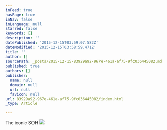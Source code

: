 ```yaml
---
inFeed: true
hasPage: true
inNav: false
inLanguage: null
starred: false
keywords: []
description: ''
datePublished: '2015-12-15T03:59:07.582Z'
dateModified: '2015-12-15T03:58:59.471Z'
title: ''
author: []
sourcePath: _posts/2015-12-15-83929a92-967e-461a-af75-9fc036445082.md
published: true
authors: []
publisher:
  name: null
  domain: null
  url: null
  favicon: null
url: 83929a92-967e-461a-af75-9fc036445082/index.html
_type: Article

---
```

The iconic SOH
![](https://the-grid-user-content.s3-us-west-2.amazonaws.com/024b0e1f-6a85-4407-8a1f-2dc8c9a557c7.jpg)